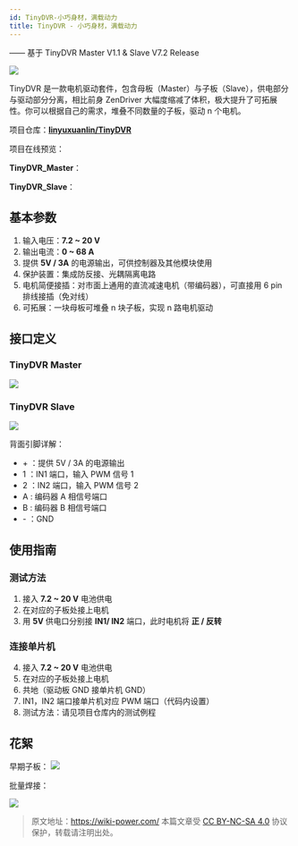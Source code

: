 ```yaml
---
id: TinyDVR-小巧身材，满载动力
title: TinyDVR - 小巧身材，满载动力
---
```


—— 基于 TinyDVR Master V1.1 & Slave V7.2 Release

![](https://wiki-media-1253965369.cos.ap-guangzhou.myqcloud.com/img/20200125191345.jpg)

TinyDVR 是一款电机驱动套件，包含母板（Master）与子板（Slave），供电部分与驱动部分分离，相比前身 ZenDriver 大幅度缩减了体积，极大提升了可拓展性。你可以根据自己的需求，堆叠不同数量的子板，驱动 n 个电机。

项目仓库：[**linyuxuanlin/TinyDVR**](https://github.com/linyuxuanlin/TinyDVR)

项目在线预览：

**TinyDVR_Master**：

<div class="altium-iframe-viewer">
  <div
    class="altium-ecad-viewer"
    data-project-src="https://github.com/linyuxuanlin/TinyDVR/raw/master/TinyDVR_Master.zip"
  ></div>
</div>

**TinyDVR_Slave**：

<div class="altium-iframe-viewer">
  <div
    class="altium-ecad-viewer"
    data-project-src="https://github.com/linyuxuanlin/TinyDVR/raw/master/TinyDVR_Slave.zip"
  ></div>
</div>

## 基本参数

1. 输入电压：**7.2 ~ 20 V**
2. 输出电流：**0 ~ 68 A**
3. 提供 **5V / 3A** 的电源输出，可供控制器及其他模块使用
4. 保护装置：集成防反接、光耦隔离电路
5. 电机简便接插：对市面上通用的直流减速电机（带编码器），可直接用 6 pin 排线接插（免对线）
6. 可拓展：一块母板可堆叠 n 块子板，实现 n 路电机驱动

## 接口定义

### TinyDVR Master

![](https://wiki-media-1253965369.cos.ap-guangzhou.myqcloud.com/img/20200125191439.png)

### TinyDVR Slave

![](https://wiki-media-1253965369.cos.ap-guangzhou.myqcloud.com/img/20200125191457.png)

背面引脚详解：

- \+ ：提供 5V / 3A 的电源输出
- 1 ：IN1 端口，输入 PWM 信号 1
- 2 ：IN2 端口，输入 PWM 信号 2
- A : 编码器 A 相信号端口
- B : 编码器 B 相信号端口
- \- ：GND

## 使用指南

### 测试方法

1. 接入 **7.2 ~ 20 V** 电池供电
2. 在对应的子板处接上电机
3. 用 **5V** 供电口分别接 **IN1/ IN2** 端口，此时电机将 **正 / 反转**

### 连接单片机

4. 接入 **7.2 ~ 20 V** 电池供电
5. 在对应的子板处接上电机
6. 共地（驱动板 GND 接单片机 GND）
7. IN1，IN2 端口接单片机对应 PWM 端口（代码内设置）
8. 测试方法：请见项目仓库内的测试例程

## 花絮

早期子板：
![](https://wiki-media-1253965369.cos.ap-guangzhou.myqcloud.com/img/20200311182442.jpg)

批量焊接：

![](https://wiki-media-1253965369.cos.ap-guangzhou.myqcloud.com/img/20200311182441.jpg)

> 原文地址：<https://wiki-power.com/>
> 本篇文章受 [CC BY-NC-SA 4.0](https://creativecommons.org/licenses/by/4.0/deed.zh) 协议保护，转载请注明出处。
